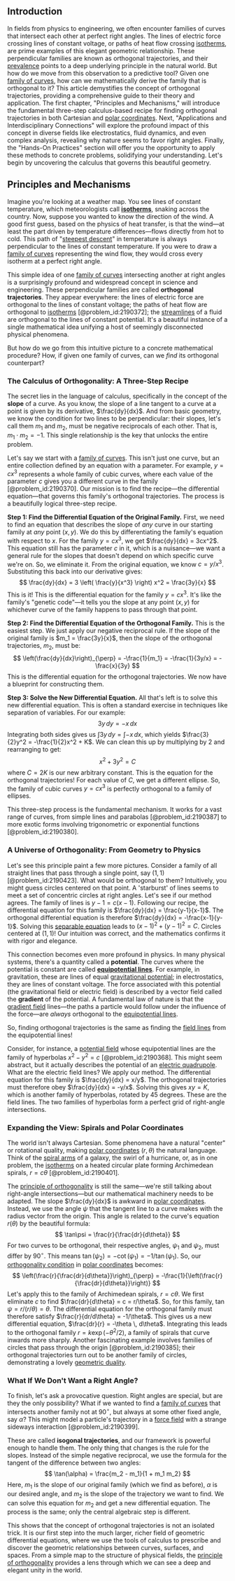 ## Introduction
In fields from physics to engineering, we often encounter families of curves that intersect each other at perfect right angles. The lines of electric force crossing lines of constant voltage, or paths of heat flow crossing [isotherms](@article_id:151399), are prime examples of this elegant geometric relationship. These perpendicular families are known as orthogonal trajectories, and their [prevalence](@article_id:167763) points to a deep underlying principle in the natural world. But how do we move from this observation to a predictive tool? Given one [family of curves](@article_id:168658), how can we mathematically derive the family that is orthogonal to it? This article demystifies the concept of orthogonal trajectories, providing a comprehensive guide to their theory and application. The first chapter, "Principles and Mechanisms," will introduce the fundamental three-step calculus-based recipe for finding orthogonal trajectories in both Cartesian and [polar coordinates](@article_id:158931). Next, "Applications and Interdisciplinary Connections" will explore the profound impact of this concept in diverse fields like electrostatics, fluid dynamics, and even complex analysis, revealing why nature seems to favor right angles. Finally, the "Hands-On Practices" section will offer you the opportunity to apply these methods to concrete problems, solidifying your understanding. Let's begin by uncovering the calculus that governs this beautiful geometry.

## Principles and Mechanisms

Imagine you're looking at a weather map. You see lines of constant temperature, which meteorologists call **[isotherms](@article_id:151399)**, snaking across the country. Now, suppose you wanted to know the direction of the wind. A good first guess, based on the physics of heat transfer, is that the wind—at least the part driven by temperature differences—flows directly from hot to cold. This path of "[steepest descent](@article_id:141364)" in temperature is always perpendicular to the lines of constant temperature. If you were to draw a [family of curves](@article_id:168658) representing the wind flow, they would cross every isotherm at a perfect right angle.

This simple idea of one [family of curves](@article_id:168658) intersecting another at right angles is a surprisingly profound and widespread concept in science and engineering. These perpendicular families are called **orthogonal trajectories**. They appear everywhere: the lines of electric force are orthogonal to the lines of constant voltage; the paths of heat flow are orthogonal to [isotherms](@article_id:151399) [@problem_id:2190372]; the [streamlines](@article_id:266321) of a fluid are orthogonal to the lines of constant potential. It's a beautiful instance of a single mathematical idea unifying a host of seemingly disconnected physical phenomena.

But how do we go from this intuitive picture to a concrete mathematical procedure? How, if given one family of curves, can we *find* its orthogonal counterpart?

### The Calculus of Orthogonality: A Three-Step Recipe

The secret lies in the language of calculus, specifically in the concept of the **slope** of a curve. As you know, the slope of a line tangent to a curve at a point is given by its derivative, $\frac{dy}{dx}$. And from basic geometry, we know the condition for two lines to be perpendicular: their slopes, let's call them $m_1$ and $m_2$, must be negative reciprocals of each other. That is, $m_1 \cdot m_2 = -1$. This single relationship is the key that unlocks the entire problem.

Let's say we start with a [family of curves](@article_id:168658). This isn't just one curve, but an entire collection defined by an equation with a parameter. For example, $y = cx^3$ represents a whole family of cubic curves, where each value of the parameter $c$ gives you a different curve in the family [@problem_id:2190370]. Our mission is to find the recipe—the differential equation—that governs this family's orthogonal trajectories. The process is a beautifully logical three-step recipe.

**Step 1: Find the Differential Equation of the Original Family.**
First, we need to find an equation that describes the slope of *any* curve in our starting family at *any* point $(x, y)$. We do this by differentiating the family's equation with respect to $x$. For the family $y = cx^3$, we get $\frac{dy}{dx} = 3cx^2$. This equation still has the parameter $c$ in it, which is a nuisance—we want a general rule for the slopes that doesn't depend on which specific curve we're on. So, we eliminate it. From the original equation, we know $c = y/x^3$. Substituting this back into our derivative gives:
$$
\frac{dy}{dx} = 3 \left( \frac{y}{x^3} \right) x^2 = \frac{3y}{x}
$$
This is it! This is the differential equation for the family $y=cx^3$. It's like the family's "genetic code"—it tells you the slope at any point $(x, y)$ for whichever curve of the family happens to pass through that point.

**Step 2: Find the Differential Equation of the Orthogonal Family.**
This is the easiest step. We just apply our negative reciprocal rule. If the slope of the original family is $m_1 = \frac{3y}{x}$, then the slope of the orthogonal trajectories, $m_2$, must be:
$$
\left(\frac{dy}{dx}\right)_{\perp} = -\frac{1}{m_1} = -\frac{1}{3y/x} = -\frac{x}{3y}
$$
This is the differential equation for the orthogonal trajectories. We now have a blueprint for constructing them.

**Step 3: Solve the New Differential Equation.**
All that's left is to solve this new differential equation. This is often a standard exercise in techniques like separation of variables. For our example:
$$
3y \, dy = -x \, dx
$$
Integrating both sides gives us $\int 3y \, dy = \int -x \, dx$, which yields $\frac{3}{2}y^2 = -\frac{1}{2}x^2 + K$. We can clean this up by multiplying by 2 and rearranging to get:
$$
x^2 + 3y^2 = C
$$
where $C = 2K$ is our new arbitrary constant. This is the equation for the orthogonal trajectories! For each value of $C$, we get a different ellipse. So, the family of cubic curves $y=cx^3$ is perfectly orthogonal to a family of ellipses.

This three-step process is the fundamental mechanism. It works for a vast range of curves, from simple lines and parabolas [@problem_id:2190387] to more exotic forms involving trigonometric or exponential functions [@problem_id:2190380].

### A Universe of Orthogonality: From Geometry to Physics

Let's see this principle paint a few more pictures. Consider a family of all straight lines that pass through a single point, say $(1, 1)$ [@problem_id:2190423]. What would be orthogonal to them? Intuitively, you might guess circles centered on that point. A 'starburst' of lines seems to meet a set of concentric circles at right angles. Let's see if our method agrees. The family of lines is $y-1 = c(x-1)$. Following our recipe, the differential equation for this family is $\frac{dy}{dx} = \frac{y-1}{x-1}$. The orthogonal differential equation is therefore $\frac{dy}{dx} = -\frac{x-1}{y-1}$. Solving this [separable equation](@article_id:171082) leads to $(x-1)^2 + (y-1)^2 = C$. Circles centered at $(1, 1)$! Our intuition was correct, and the mathematics confirms it with rigor and elegance.

This connection becomes even more profound in physics. In many physical systems, there's a quantity called a **potential**. The curves where the potential is constant are called **[equipotential lines](@article_id:276389)**. For example, in gravitation, these are lines of equal [gravitational potential](@article_id:159884); in electrostatics, they are lines of constant voltage. The force associated with this potential (the gravitational field or electric field) is described by a vector field called the **gradient** of the potential. A fundamental law of nature is that the [gradient field](@article_id:275399) lines—the paths a particle would follow under the influence of the force—are *always* orthogonal to the [equipotential lines](@article_id:276389).

So, finding orthogonal trajectories is the same as finding the [field lines](@article_id:171732) from the equipotential lines!

Consider, for instance, a [potential field](@article_id:164615) whose equipotential lines are the family of hyperbolas $x^2 - y^2 = c$ [@problem_id:2190368]. This might seem abstract, but it actually describes the potential of an [electric quadrupole](@article_id:262358). What are the electric field lines? We apply our method. The differential equation for this family is $\frac{dy}{dx} = x/y$. The orthogonal trajectories must therefore obey $\frac{dy}{dx} = -y/x$. Solving this gives $xy=K$, which is another family of hyperbolas, rotated by 45 degrees. These are the field lines. The two families of hyperbolas form a perfect grid of right-angle intersections.

### Expanding the View: Spirals and Polar Coordinates

The world isn't always Cartesian. Some phenomena have a natural "center" or rotational quality, making [polar coordinates](@article_id:158931) $(r, \theta)$ the natural language. Think of the [spiral arms](@article_id:159662) of a galaxy, the swirl of a hurricane, or, as in one problem, the [isotherms](@article_id:151399) on a heated circular plate forming Archimedean spirals, $r=c\theta$ [@problem_id:2190401].

The [principle of orthogonality](@article_id:153261) is still the same—we're still talking about right-angle intersections—but our mathematical machinery needs to be adapted. The slope $\frac{dy}{dx}$ is awkward in [polar coordinates](@article_id:158931). Instead, we use the angle $\psi$ that the tangent line to a curve makes with the radius vector from the origin. This angle is related to the curve's equation $r(\theta)$ by the beautiful formula:
$$
\tan\psi = \frac{r}{\frac{dr}{d\theta}}
$$
For two curves to be orthogonal, their respective angles, $\psi_1$ and $\psi_2$, must differ by $90^\circ$. This means $\tan(\psi_2) = -\cot(\psi_1) = -1/\tan(\psi_1)$. So, our [orthogonality condition](@article_id:168411) in [polar coordinates](@article_id:158931) becomes:
$$
\left(\frac{r}{\frac{dr}{d\theta}}\right)_{\perp} = -\frac{1}{\left(\frac{r}{\frac{dr}{d\theta}}\right)}
$$
Let's apply this to the family of Archimedean spirals, $r=c\theta$. We first eliminate $c$ to find $\frac{dr}{d\theta} = c = r/\theta$. So, for this family, $\tan\psi = r/(r/\theta) = \theta$. The differential equation for the orthogonal family must therefore satisfy $\frac{r}{dr/d\theta} = -1/\theta$. This gives us a new differential equation, $\frac{dr}{r} = -\theta \, d\theta$. Integrating this leads to the orthogonal family $r = k \exp(-\theta^2/2)$, a family of spirals that curve inwards more sharply. Another fascinating example involves families of circles that pass through the origin [@problem_id:2190385]; their orthogonal trajectories turn out to be another family of circles, demonstrating a lovely [geometric duality](@article_id:203964).

### What If We Don't Want a Right Angle?

To finish, let's ask a provocative question. Right angles are special, but are they the only possibility? What if we wanted to find a [family of curves](@article_id:168658) that intersects another family not at $90^\circ$, but always at some other fixed angle, say $\alpha$? This might model a particle's trajectory in a [force field](@article_id:146831) with a strange sideways interaction [@problem_id:2190399].

These are called **isogonal trajectories**, and our framework is powerful enough to handle them. The only thing that changes is the rule for the slopes. Instead of the simple negative reciprocal, we use the formula for the tangent of the difference between two angles:
$$
\tan(\alpha) = \frac{m_2 - m_1}{1 + m_1 m_2}
$$
Here, $m_1$ is the slope of our original family (which we find as before), $\alpha$ is our desired angle, and $m_2$ is the slope of the trajectory we want to find. We can solve this equation for $m_2$ and get a new differential equation. The process is the same; only the central algebraic step is different.

This shows that the concept of orthogonal trajectories is not an isolated trick. It is our first step into the much larger, richer field of geometric differential equations, where we use the tools of calculus to prescribe and discover the geometric relationships between curves, surfaces, and spaces. From a simple map to the structure of physical fields, the [principle of orthogonality](@article_id:153261) provides a lens through which we can see a deep and elegant unity in the world.